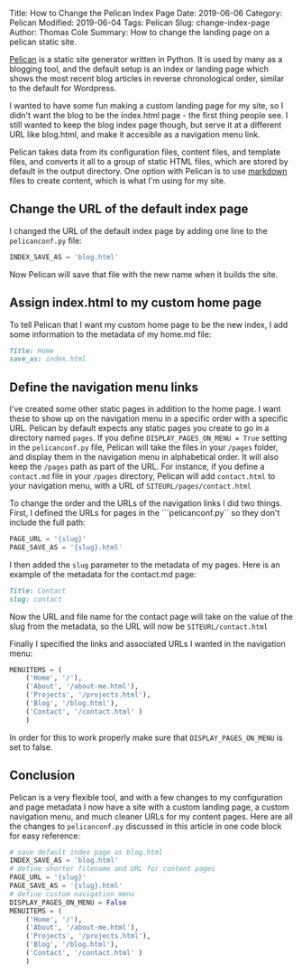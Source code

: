 Title: How to Change the Pelican Index Page
Date: 2019-06-06
Category: Pelican
Modified: 2019-06-04
Tags: Pelican
Slug: change-index-page
Author: Thomas Cole
Summary: How to change the landing page on a pelican static site.

[Pelican](http://getpelican.com "Pelican Development Blog") is a static site generator written in Python. It is used by many as a blogging tool, and the default setup is an index or landing page which shows the most recent blog articles in reverse chronological order, similar to the default for Wordpress.

I wanted to have some fun making a custom landing page for my site, so I didn't want the blog to be the index.html page - the first thing people see. I still wanted to keep the blog index page though, but serve it at a different URL like blog.html, and make it accesible as a navigation menu link.

Pelican takes data from its configuration files, content files, and template files, and converts it all to a group of static HTML files, which are stored by default in the output directory. One option with Pelican is to use [markdown](https://en.wikipedia.org/wiki/Markdown "Markdown Wikipedia page") files to create content, which is what I'm using for my site.

## Change the URL of the default index page
I changed the URL of the default index page by adding one line to the ```pelicanconf.py``` file:
```python
INDEX_SAVE_AS = 'blog.html'
```
Now Pelican will save that file with the new name when it builds the site.

## Assign index.html to my custom home page
To tell Pelican that I want my custom home page to be the new index, I add some information to the metadata of my home.md file:
```md
Title: Home
save_as: index.html
```
## Define the navigation menu links
I've created some other static pages in addition to the home page. I want these to show up on the navigation menu in a specific order with a specific URL. Pelican by default expects any static pages you create to go in a directory named ```pages```. If you define ```DISPLAY_PAGES_ON_MENU = True``` setting in the ```pelicanconf.py``` file, Pelican will take the files in your ```/pages```  folder, and display them in the navigation menu in alphabetical order. It will also keep the ```/pages``` path as part of the URL. For instance, if you define a ```contact.md``` file in your ```/pages``` directory, Pelican will add ```contact.html``` to your navigation menu, with a URL of ```SITEURL/pages/contact.html```

To change the order and the URLs of the navigation links I did two things. First, I defined the URLs for pages in the ```pelicanconf.py`` so they don't include the full path:
```python
PAGE_URL = '{slug}'
PAGE_SAVE_AS = '{slug}.html'
```
I then added the ```slug``` parameter to the metadata of my pages. Here is an example of the metadata for the contact.md page:
```md
Title: Contact
slug: contact
```
Now the URL and file name for the contact page will take on the value of the slug from the metadata, so the URL will now be ```SITEURL/contact.html```

Finally I specified the links and associated URLs I wanted in the navigation menu:
```python
MENUITEMS = (
    ('Home', '/'),
    ('About', '/about-me.html'),
    ('Projects', '/projects.html'),
    ('Blog', '/blog.html'),
    ('Contact', '/contact.html' )
    )
```
In order for this to work properly make sure that ```DISPLAY_PAGES_ON_MENU``` is set to false.

## Conclusion
Pelican is a very flexible tool, and with a few changes to my configuration and page metadata I now have a site with a custom landing page, a custom navigation menu, and much cleaner URLs for my content pages. Here are all the changes to ```pelicanconf.py``` discussed in this article in one code block for easy reference:
```python
# save default index page as blog.html
INDEX_SAVE_AS = 'blog.html'
# define shorter filename and URL for content pages
PAGE_URL = '{slug}'
PAGE_SAVE_AS = '{slug}.html'
# define custom navigation menu
DISPLAY_PAGES_ON_MENU = False
MENUITEMS = (
    ('Home', '/'),
    ('About', '/about-me.html'),
    ('Projects', '/projects.html'),
    ('Blog', '/blog.html'),
    ('Contact', '/contact.html' )
    )
```




